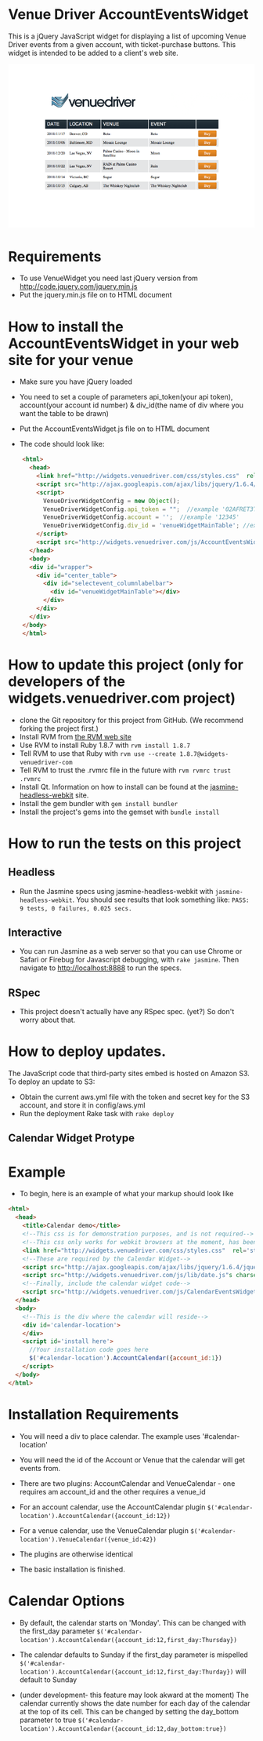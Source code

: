 # Venue Driver AccountEventsWidget

This is a jQuery JavaScript widget for displaying a list of upcoming Venue Driver events from a given account, with
ticket-purchase buttons. This widget is intended to be added to a client's web site.

![Final Result](https://github.com/VenueDriver/widgets-venuedriver-com/raw/master/public/images/examples/AccountEventsWidget.png)


# Requirements

* To use VenueWidget you need last jQuery version from http://code.jquery.com/jquery.min.js
* Put the jquery.min.js file on to HTML document


# How to install the AccountEventsWidget in your web site for your venue

* Make sure you have jQuery loaded

* You need to set a couple of parameters api_token(your api token), account(your account id number) & div_id(the name of div where you want the table to be drawn)

* Put the AccountEventsWidget.js file on to HTML document

* The code should look like:

```html
    <html>
      <head>
        <link href="http://widgets.venuedriver.com/css/styles.css"  rel='stylesheet' type='text/css'/>
        <script src="http://ajax.googleapis.com/ajax/libs/jquery/1.6.4/jquery.min.js" charset="utf-8"></script>
        <script> 
          VenueDriverWidgetConfig = new Object();
          VenueDriverWidgetConfig.api_token = "";  //example '02AFRET3T6A961Q53'
          VenueDriverWidgetConfig.account = '';  //example '12345'
          VenueDriverWidgetConfig.div_id = 'venueWidgetMainTable'; //example 'my_div'
        </script>
        <script src="http://widgets.venuedriver.com/js/AccountEventsWidget.js" charset="utf-8"></script>
      </head>
      <body>
      <div id="wrapper">
        <div id="center_table">
          <div id="selectevent_columnlabelbar">
            <div id="venueWidgetMainTable"></div>
          </div>
        </div>
      </div>
    </body>
    </html>
```


# How to update this project (only for developers of the widgets.venuedriver.com project)

* clone the Git repository for this project from GitHub. (We recommend forking the project first.)
* Install RVM from [the RVM web site](http://beginrescueend.com/)
* Use RVM to install Ruby 1.8.7 with ```rvm install 1.8.7```
* Tell RVM to use that Ruby with ```rvm use --create 1.8.7@widgets-venuedriver-com```
* Tell RVM to trust the .rvmrc file in the future with ```rvm rvmrc trust .rvmrc```
* Install Qt.  Information on how to install can be found at the [jasmine-headless-webkit](http://johnbintz.github.com/jasmine-headless-webkit/) site.
* Install the gem bundler with ```gem install bundler```
* Install the project's gems into the gemset with ```bundle install```


# How to run the tests on this project

## Headless

* Run the Jasmine specs using jasmine-headless-webkit with ```jasmine-headless-webkit```.  You should see results that look something like: ```PASS: 9 tests, 0 failures, 0.025 secs.```

## Interactive

* You can run Jasmine as a web server so that you can use Chrome or Safari or Firebug for Javascript debugging, with ```rake jasmine```.  Then navigate to [http://localhost:8888](http://localhost:8888) to run the specs.

## RSpec

* This project doesn't actually have any RSpec spec.  (yet?)  So don't worry about that.


# How to deploy updates.

The JavaScript code that third-party sites embed is hosted on Amazon S3.  To deploy an update to S3:

* Obtain the current aws.yml file with the token and secret key for the S3 account, and store it in config/aws.yml
* Run the deployment Rake task with ```rake deploy```

## Calendar Widget Protype

# Example

* To begin, here is an example of what your markup should look like

```html
<html>
  <head>
    <title>Calendar demo</title>
    <!--This css is for demonstration purposes, and is not required-->
    <!--This css only works for webkit browsers at the moment, has been tested on chrome-->
    <link href="http://widgets.venuedriver.com/css/styles.css"  rel='stylesheet' type='text/css'/>
    <!--These are required by the Calendar Widget-->
    <script src="http://ajax.googleapis.com/ajax/libs/jquery/1.6.4/jquery.min.js" charset="utf-8"></script>
    <script src="http://widgets.venuedriver.com/js/lib/date.js"s charset="utf-8"></script>
    <!--Finally, include the calendar widget code-->
    <script src="http://widgets.venuedriver.com/js/CalendarEventsWidget.js" charset="utf-8"></script>
  </head>
  <body>
    <!--This is the div where the calendar will reside-->
    <div id='calendar-location'>
    </div>
    <script id='install here'>
      //Your installation code goes here
      $('#calendar-location').AccountCalendar({account_id:1})
    </script> 
  </body>
</html>
```

# Installation Requirements

* You will need a div to place calendar. The example uses '#calendar-location'

* You will need the id of the Account or Venue that the calendar will get events from.

* There are two plugins: AccountCalendar and VenueCalendar - one requires am account_id and the other requires a venue_id

* For an account calendar, use the AccountCalendar plugin ```$('#calendar-location').AccountCalendar({account_id:12})```

* For a venue calendar, use the VenueCalendar plugin ```$('#calendar-location').VenueCalendar({venue_id:42})```

* The plugins are otherwise identical

* The basic installation is finished.

# Calendar Options

* By default, the calendar starts on 'Monday'. This can be changed with the first_day parameter ```$('#calendar-location').AccountCalendar({account_id:12,first_day:Thursday})```

* The calendar defaults to Sunday if the first_day parameter is mispelled ```$('#calendar-location').AccountCalendar({account_id:12,first_day:Thurday})``` will default to Sunday

* (under development- this feature may look akward at the moment) The calendar currently shows the date number for each day of the calendar at the top of its cell. This can be changed by setting the day_bottom parameter to true ```$('#calendar-location').AccountCalendar({account_id:12,day_bottom:true})```

 
